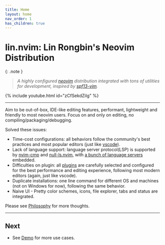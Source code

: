 ```yaml
---
title: Home
layout: home
nav_order: 1
has_children: true
---
```


# lin.nvim: Lin Rongbin's Neovim Distribution

{: .note }

> _A highly configured [neovim](https://neovim.io/) distribution integrated with tons of utilities for development, inspired by [spf13-vim](https://github.com/spf13/spf13-vim)._

{% include youtube.html id="zCfSekdZiIg" %}

---

Aim to be out-of-box, IDE-like editing features, performant, lightweight and friendly to most neovim users. Focus on and only on editing, no compiling/packaging/debugging.

Solved these issues:

- Time-cost configurations: all behaviors follow the community's best practices and most popular editors (just like [vscode](https://code.visualstudio.com/)).
- Lack of language support: language server protocol(LSP) is supported by [nvim-cmp](https://github.com/hrsh7th/nvim-cmp) and [null-ls.nvim](https://github.com/jose-elias-alvarez/null-ls.nvim), with [a bunch of language servers](/lin.nvim.dev/appendix/#lsp-servers) embedded.
- Difficulties on plugin: all [plugins](/lin.nvim.dev/appendix/#plugins) are carefully selected and configured for the best performance and editing experience, following most modern editors (again, just like vscode).
- Duplicate installations: one line command for different OS and machines (not on Windows for now), following the same behavior.
- Naive UI - Pretty color schemes, icons, file explorer, tabs and status are integrated.

Please see [Philosophy](/lin.nvim.dev/philosophy) for more thoughts.

---

## Next

- See [Demo](/lin.nvim.dev/demo) for more use cases.
